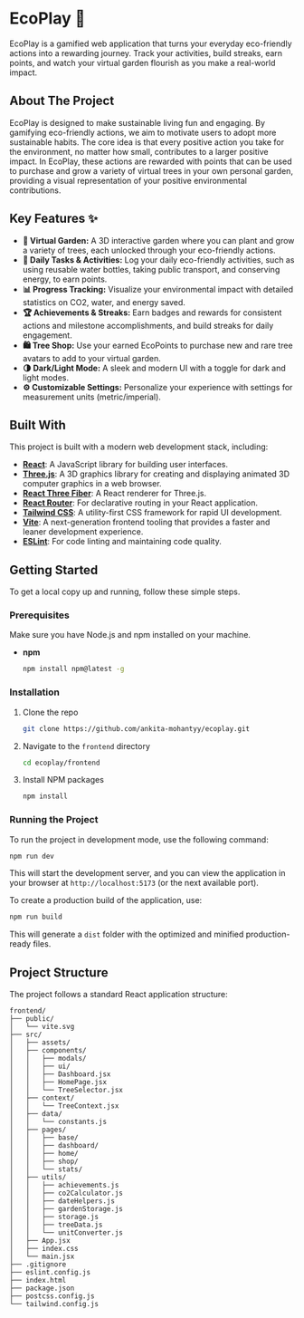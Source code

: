 # EcoPlay 🌱

EcoPlay is a gamified web application that turns your everyday eco-friendly actions into a rewarding journey. Track your activities, build streaks, earn points, and watch your virtual garden flourish as you make a real-world impact.

## About The Project

EcoPlay is designed to make sustainable living fun and engaging. By gamifying eco-friendly actions, we aim to motivate users to adopt more sustainable habits. The core idea is that every positive action you take for the environment, no matter how small, contributes to a larger positive impact. In EcoPlay, these actions are rewarded with points that can be used to purchase and grow a variety of virtual trees in your own personal garden, providing a visual representation of your positive environmental contributions.

## Key Features ✨

  * **🏡 Virtual Garden:** A 3D interactive garden where you can plant and grow a variety of trees, each unlocked through your eco-friendly actions.
  * **📝 Daily Tasks & Activities:** Log your daily eco-friendly activities, such as using reusable water bottles, taking public transport, and conserving energy, to earn points.
  * **📊 Progress Tracking:** Visualize your environmental impact with detailed statistics on CO2, water, and energy saved.
  * **🏆 Achievements & Streaks:** Earn badges and rewards for consistent actions and milestone accomplishments, and build streaks for daily engagement.
  * **🛍️ Tree Shop:** Use your earned EcoPoints to purchase new and rare tree avatars to add to your virtual garden.
  * **🌗 Dark/Light Mode:** A sleek and modern UI with a toggle for dark and light modes.
  * **⚙️ Customizable Settings:** Personalize your experience with settings for measurement units (metric/imperial).

## Built With

This project is built with a modern web development stack, including:

  * **[React](https://reactjs.org/)**: A JavaScript library for building user interfaces.
  * **[Three.js](https://threejs.org/)**: A 3D graphics library for creating and displaying animated 3D computer graphics in a web browser.
  * **[React Three Fiber](https://docs.pmnd.rs/react-three-fiber/getting-started/introduction)**: A React renderer for Three.js.
  * **[React Router](https://reactrouter.com/)**: For declarative routing in your React application.
  * **[Tailwind CSS](https://tailwindcss.com/)**: A utility-first CSS framework for rapid UI development.
  * **[Vite](https://vitejs.dev/)**: A next-generation frontend tooling that provides a faster and leaner development experience.
  * **[ESLint](https://eslint.org/)**: For code linting and maintaining code quality.

## Getting Started

To get a local copy up and running, follow these simple steps.

### Prerequisites

Make sure you have Node.js and npm installed on your machine.

  * **npm**
    ```sh
    npm install npm@latest -g
    ```

### Installation

1.  Clone the repo
    ```sh
    git clone https://github.com/ankita-mohantyy/ecoplay.git
    ```
2.  Navigate to the `frontend` directory
    ```sh
    cd ecoplay/frontend
    ```
3.  Install NPM packages
    ```sh
    npm install
    ```

### Running the Project

To run the project in development mode, use the following command:

```sh
npm run dev
```

This will start the development server, and you can view the application in your browser at `http://localhost:5173` (or the next available port).

To create a production build of the application, use:

```sh
npm run build
```

This will generate a `dist` folder with the optimized and minified production-ready files.

## Project Structure

The project follows a standard React application structure:

```
frontend/
├── public/
│   └── vite.svg
├── src/
│   ├── assets/
│   ├── components/
│   │   ├── modals/
│   │   ├── ui/
│   │   ├── Dashboard.jsx
│   │   ├── HomePage.jsx
│   │   └── TreeSelector.jsx
│   ├── context/
│   │   └── TreeContext.jsx
│   ├── data/
│   │   └── constants.js
│   ├── pages/
│   │   ├── base/
│   │   ├── dashboard/
│   │   ├── home/
│   │   ├── shop/
│   │   └── stats/
│   ├── utils/
│   │   ├── achievements.js
│   │   ├── co2Calculator.js
│   │   ├── dateHelpers.js
│   │   ├── gardenStorage.js
│   │   ├── storage.js
│   │   ├── treeData.js
│   │   └── unitConverter.js
│   ├── App.jsx
│   ├── index.css
│   └── main.jsx
├── .gitignore
├── eslint.config.js
├── index.html
├── package.json
├── postcss.config.js
└── tailwind.config.js
```
